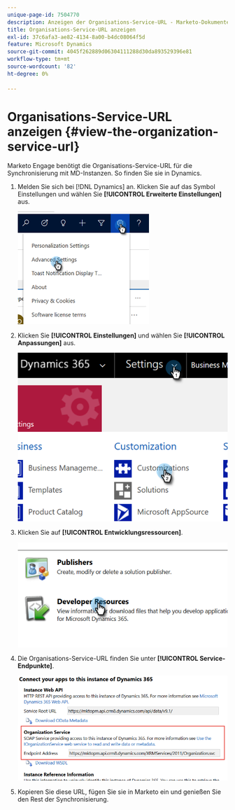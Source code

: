 ```yaml
---
unique-page-id: 7504770
description: Anzeigen der Organisations-Service-URL - Marketo-Dokumente - Produktdokumentation
title: Organisations-Service-URL anzeigen
exl-id: 37c6afa3-ae82-4134-8a00-b4dc08064f5d
feature: Microsoft Dynamics
source-git-commit: 4045f262889d06304111288d30da893529396e81
workflow-type: tm+mt
source-wordcount: '82'
ht-degree: 0%

---
```


# Organisations-Service-URL anzeigen {#view-the-organization-service-url}

Marketo Engage benötigt die Organisations-Service-URL für die Synchronisierung mit MD-Instanzen. So finden Sie sie in Dynamics.

1. Melden Sie sich bei [!DNL Dynamics] an. Klicken Sie auf das Symbol Einstellungen und wählen Sie **[!UICONTROL Erweiterte Einstellungen]** aus.

   ![](assets/one.png)

1. Klicken Sie **[!UICONTROL Einstellungen]** und wählen Sie **[!UICONTROL Anpassungen]** aus.

   ![](assets/two.png)

1. Klicken Sie auf **[!UICONTROL Entwicklungsressourcen]**.

   ![](assets/three.png)

1. Die Organisations-Service-URL finden Sie unter **[!UICONTROL Service-Endpunkte]**.

   ![](assets/four.png)

1. Kopieren Sie diese URL, fügen Sie sie in Marketo ein und genießen Sie den Rest der Synchronisierung.
